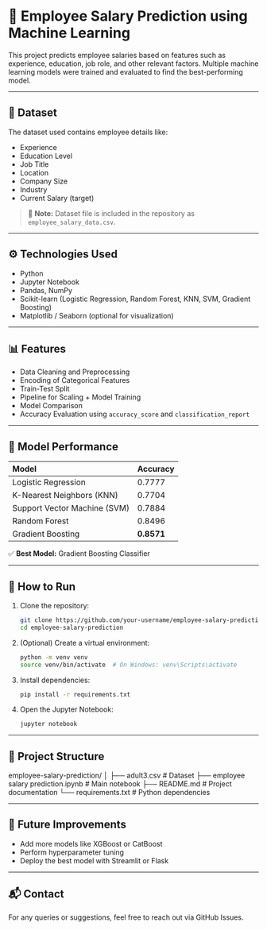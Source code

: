 # 💼 Employee Salary Prediction using Machine Learning

This project predicts employee salaries based on features such as experience, education, job role, and other relevant factors. Multiple machine learning models were trained and evaluated to find the best-performing model.

---

## 📂 Dataset

The dataset used contains employee details like:

- Experience
- Education Level
- Job Title
- Location
- Company Size
- Industry
- Current Salary (target)

> 📌 **Note:** Dataset file is included in the repository as `employee_salary_data.csv`.

---

## ⚙️ Technologies Used

- Python
- Jupyter Notebook
- Pandas, NumPy
- Scikit-learn (Logistic Regression, Random Forest, KNN, SVM, Gradient Boosting)
- Matplotlib / Seaborn (optional for visualization)

---

## 📊 Features

- Data Cleaning and Preprocessing
- Encoding of Categorical Features
- Train-Test Split
- Pipeline for Scaling + Model Training
- Model Comparison
- Accuracy Evaluation using `accuracy_score` and `classification_report`

---

## 🧠 Model Performance

Model | Accuracy
:--|:--
Logistic Regression | 0.7777
K-Nearest Neighbors (KNN) | 0.7704
Support Vector Machine (SVM) | 0.7884
Random Forest | 0.8496
Gradient Boosting | **0.8571**

✅ **Best Model:** Gradient Boosting Classifier

---

## 🚀 How to Run

1. Clone the repository:
    ```bash
    git clone https://github.com/your-username/employee-salary-prediction.git
    cd employee-salary-prediction
    ```

2. (Optional) Create a virtual environment:
    ```bash
    python -m venv venv
    source venv/bin/activate  # On Windows: venv\Scripts\activate
    ```

3. Install dependencies:
    ```bash
    pip install -r requirements.txt
    ```

4. Open the Jupyter Notebook:
    ```bash
    jupyter notebook
    ```

---

## 📁 Project Structure

employee-salary-prediction/
│
├── adult3.csv # Dataset
├── employee salary prediction.ipynb # Main notebook
├── README.md # Project documentation
└── requirements.txt # Python dependencies

---

## 📌 Future Improvements

- Add more models like XGBoost or CatBoost
- Perform hyperparameter tuning
- Deploy the best model with Streamlit or Flask

---

## 📬 Contact

For any queries or suggestions, feel free to reach out via GitHub Issues.